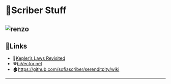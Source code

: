 # 📜Scriber Stuff
![renzo](https://user-images.githubusercontent.com/111261353/215251943-edab77e9-a113-401a-9266-cb7be792c7a1.png)
--- 

## 🔗Links
- 📑[Kepler’s Laws Revisited](https://quantumredpill.wordpress.com/2013/01/19/keplers-laws-revisited/)   
- ⚒️[biVector.net](https://bivector.net/tools.html)
- 🏠https://github.com/sofiascriber/serenditpity/wiki

---
<!---
sofiascriber/sofiascriber is a ✨ super special ✨ repository because its `README.md` (this file) appears on your GitHub profile.
You can click the Preview link to take a look at your changes.
--->
